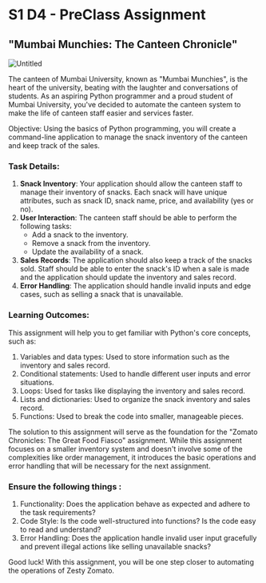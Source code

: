 # S1 D4 - PreClass Assignment

## **"Mumbai Munchies: The Canteen Chronicle"**

![Untitled](https://s3-us-west-2.amazonaws.com/secure.notion-static.com/ab2e400d-20fd-42ff-944c-3e5313b1110d/Untitled.png)

The canteen of Mumbai University, known as "Mumbai Munchies", is the heart of the university, beating with the laughter and conversations of students. As an aspiring Python programmer and a proud student of Mumbai University, you've decided to automate the canteen system to make the life of canteen staff easier and services faster.

Objective: Using the basics of Python programming, you will create a command-line application to manage the snack inventory of the canteen and keep track of the sales.

### **Task Details:**

1. **Snack Inventory**: Your application should allow the canteen staff to manage their inventory of snacks. Each snack will have unique attributes, such as snack ID, snack name, price, and availability (yes or no).
2. **User Interaction**: The canteen staff should be able to perform the following tasks:
    - Add a snack to the inventory.
    - Remove a snack from the inventory.
    - Update the availability of a snack.
3. **Sales Records**: The application should also keep a track of the snacks sold. Staff should be able to enter the snack's ID when a sale is made and the application should update the inventory and sales record.
4. **Error Handling**: The application should handle invalid inputs and edge cases, such as selling a snack that is unavailable.

### **Learning Outcomes:**

This assignment will help you to get familiar with Python's core concepts, such as:

1. Variables and data types: Used to store information such as the inventory and sales record.
2. Conditional statements: Used to handle different user inputs and error situations.
3. Loops: Used for tasks like displaying the inventory and sales record.
4. Lists and dictionaries: Used to organize the snack inventory and sales record.
5. Functions: Used to break the code into smaller, manageable pieces.

The solution to this assignment will serve as the foundation for the "Zomato Chronicles: The Great Food Fiasco" assignment. While this assignment focuses on a smaller inventory system and doesn't involve some of the complexities like order management, it introduces the basic operations and error handling that will be necessary for the next assignment.

### Ensure the following things :

1. Functionality: Does the application behave as expected and adhere to the task requirements?
2. Code Style: Is the code well-structured into functions? Is the code easy to read and understand?
3. Error Handling: Does the application handle invalid user input gracefully and prevent illegal actions like selling unavailable snacks?

Good luck! With this assignment, you will be one step closer to automating the operations of Zesty Zomato.